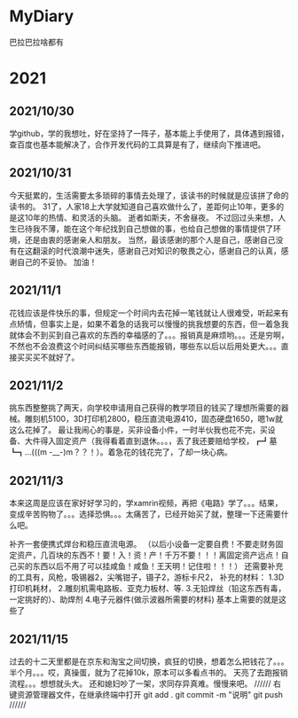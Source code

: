 # MyDiary
巴拉巴拉啥都有
# 2021
  ## 2021/10/30
  学github，学的我想吐，好在坚持了一阵子，基本能上手使用了，具体遇到报错，查百度也基本能解决了，合作开发代码的工具算是有了，继续向下推进吧。
  ## 2021/10/31
  今天挺累的，生活需要太多琐碎的事情去处理了，该读书的时候就是应该拼了命的读书的。
  31了，人家18上大学就知道自己喜欢做什么了，差距何止10年，更多的是这10年的热情、和灵活的头脑。
  逝者如斯夫，不舍昼夜。
  不过回过头来想，人生已待我不薄，能在这个年纪找到自己想做的事，也给自己想做的事情提供了环境，还是由衷的感谢亲人和朋友。
  当然，最该感谢的那个人是自己，感谢自己没有在这翻滚的时代浪潮中迷失，感谢自己对知识的敬畏之心，感谢自己的认真，感谢自己的不妥协。
  加油！
  ## 2021/11/1
  花钱应该是件快乐的事，但规定一个时间内去花掉一笔钱就让人很难受，听起来有点矫情，但事实上是，如果不着急的话我可以慢慢的挑我想要的东西，但一着急我就体会不到买到自己喜欢的东西的幸福感的了。。。报销真是麻烦哟。。。还是穷啊，不然也不会浪费这个时间纠结买哪些东西能报销，哪些东以后以后用处更大。。。直接买买买不就好了。
  ## 2021/11/2
  挑东西整整挑了两天，向学校申请用自己获得的教学项目的钱买了理想所需要的器械。雕刻机5100，3D打印机2800，稳压直流电源410，固态硬盘1650，嗯1w就这么花掉了。
  最让我闹心的事是，买非设备小件，一时半伙我也花不完，买设备、大件得入固定资产（我得看着直到退休。。。，丢了我还要赔给学校，┏┛墓┗┓...(((m -__-)m？？！）。着急花的钱花完了，了却一块心病。
  ## 2021/11/3
  本来这周是应该在家好好学习的，学xamrin视频，再把《电路》学了。。。结果，变成辛苦购物了。。。选择恐惧。。。太痛苦了，已经开始买了就，整理一下还需要什么吧。

  补齐一套便携式焊台和稳压直流电源。
  （以后小设备一定要自费！不要走财务固定资产，几百块的东西不！要！入！资！产！千万不要！！！离固定资产远点！自己买的东西以后不用了可以挂咸鱼！咸鱼！王天明！记住啦！！！）
  还需要补充的工具有，风枪，吸锡器2，尖嘴钳子，镊子2，游标卡尺2，
  补充的材料：
  1.3D打印机耗材，
  2.雕刻机需电路板、亚克力板材、等.
  3.无铅焊丝（铅这东西有毒，一定挑好的）、助焊剂
  4.电子元器件(做示波器所需要的材料)
 基本上需要的就是这些了
 ## 2021/11/15
 过去的十二天里都是在京东和淘宝之间切换，疯狂的切换，想着怎么把钱花了。。。半个月。。。哎，真操蛋，就为了花掉10k，原本可以多看点书的。
 天亮了去跑报销流程。。。想想就头大。
 还和媳妇吵了一架，求同存异真难。慢慢来吧。
 //////
 右键资源管理器文件，在继承终端中打开
 git add .
 git commit -m "说明"
 git push
 //////
